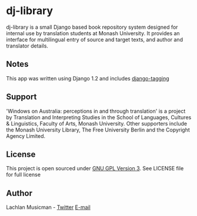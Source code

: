 dj-library
==========

dj-library is a small Django based book repository system designed for internal use by translation students at Monash University.
It provides an interface for multilingual entry of source and target texts, and author and translator details. 

Notes
-----
This app was written using Django 1.2 and includes [django-tagging](https://code.google.com/p/django-tagging/) 

Support
-------
'Windows on Australia: perceptions in and through translation' is a project by Translation and Interpreting Studies in the School of Languages, Cultures & Linguistics, Faculty of Arts, Monash University. Other supporters include the Monash University Library, The Free University Berlin and the Copyright Agency Limited.

License
-------
This project is open sourced under [GNU GPL Version 3](http://www.gnu.org/licenses/gpl-3.0.html).
See LICENSE file for full license

Author
------
Lachlan Musicman - [Twitter](http://twitter.com/#datakid23) [E-mail](mailto://lachlan@constraintworks.com)
